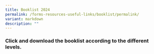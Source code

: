 ```yaml
---
title: Booklist 2024
permalink: /forms-resources-useful-links/booklist/permalink/
variant: markdown
description: ""
---
```

### Click and download the booklist according to the different levels.

[](/files/Woodlands_Ring_Primary_School____Booklist_AY_2024___P1.pdf)

[](/files/Woodlands_Ring_Primary_School____Booklist_AY_2024___P3.pdf)
[](/files/Woodlands_Ring_Primary_School____Booklist_AY_2024___P5__Higher_Maths_.pdf)